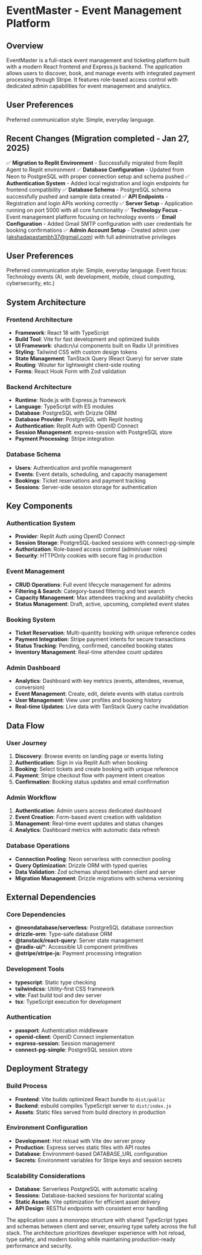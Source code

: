 # EventMaster - Event Management Platform

## Overview

EventMaster is a full-stack event management and ticketing platform built with a modern React frontend and Express.js backend. The application allows users to discover, book, and manage events with integrated payment processing through Stripe. It features role-based access control with dedicated admin capabilities for event management and analytics.

## User Preferences

Preferred communication style: Simple, everyday language.

## Recent Changes (Migration completed - Jan 27, 2025)

✅ **Migration to Replit Environment** - Successfully migrated from Replit Agent to Replit environment
✅ **Database Configuration** - Updated from Neon to PostgreSQL with proper connection setup and schema pushed
✅ **Authentication System** - Added local registration and login endpoints for frontend compatibility
✅ **Database Schema** - PostgreSQL schema successfully pushed and sample data created
✅ **API Endpoints** - Registration and login APIs working correctly
✅ **Server Setup** - Application running on port 5000 with all core functionality
✅ **Technology Focus** - Event management platform focusing on technology events
✅ **Email Configuration** - Added Gmail SMTP configuration with user credentials for booking confirmations
✅ **Admin Account Setup** - Created admin user (akshadapastambh37@gmail.com) with full administrative privileges

## User Preferences

Preferred communication style: Simple, everyday language.
Event focus: Technology events (AI, web development, mobile, cloud computing, cybersecurity, etc.)

## System Architecture

### Frontend Architecture
- **Framework**: React 18 with TypeScript
- **Build Tool**: Vite for fast development and optimized builds
- **UI Framework**: shadcn/ui components built on Radix UI primitives
- **Styling**: Tailwind CSS with custom design tokens
- **State Management**: TanStack Query (React Query) for server state
- **Routing**: Wouter for lightweight client-side routing
- **Forms**: React Hook Form with Zod validation

### Backend Architecture
- **Runtime**: Node.js with Express.js framework
- **Language**: TypeScript with ES modules
- **Database**: PostgreSQL with Drizzle ORM
- **Database Provider**: PostgreSQL with Replit hosting
- **Authentication**: Replit Auth with OpenID Connect
- **Session Management**: express-session with PostgreSQL store
- **Payment Processing**: Stripe integration

### Database Schema
- **Users**: Authentication and profile management
- **Events**: Event details, scheduling, and capacity management
- **Bookings**: Ticket reservations and payment tracking
- **Sessions**: Server-side session storage for authentication

## Key Components

### Authentication System
- **Provider**: Replit Auth using OpenID Connect
- **Session Storage**: PostgreSQL-backed sessions with connect-pg-simple
- **Authorization**: Role-based access control (admin/user roles)
- **Security**: HTTPOnly cookies with secure flag in production

### Event Management
- **CRUD Operations**: Full event lifecycle management for admins
- **Filtering & Search**: Category-based filtering and text search
- **Capacity Management**: Max attendees tracking and availability checks
- **Status Management**: Draft, active, upcoming, completed event states

### Booking System
- **Ticket Reservation**: Multi-quantity booking with unique reference codes
- **Payment Integration**: Stripe payment intents for secure transactions
- **Status Tracking**: Pending, confirmed, cancelled booking states
- **Inventory Management**: Real-time attendee count updates

### Admin Dashboard
- **Analytics**: Dashboard with key metrics (events, attendees, revenue, conversion)
- **Event Management**: Create, edit, delete events with status controls
- **User Management**: View user profiles and booking history
- **Real-time Updates**: Live data with TanStack Query cache invalidation

## Data Flow

### User Journey
1. **Discovery**: Browse events on landing page or events listing
2. **Authentication**: Sign in via Replit Auth when booking
3. **Booking**: Select tickets and create booking with unique reference
4. **Payment**: Stripe checkout flow with payment intent creation
5. **Confirmation**: Booking status updates and email confirmation

### Admin Workflow
1. **Authentication**: Admin users access dedicated dashboard
2. **Event Creation**: Form-based event creation with validation
3. **Management**: Real-time event updates and status changes
4. **Analytics**: Dashboard metrics with automatic data refresh

### Database Operations
- **Connection Pooling**: Neon serverless with connection pooling
- **Query Optimization**: Drizzle ORM with typed queries
- **Data Validation**: Zod schemas shared between client and server
- **Migration Management**: Drizzle migrations with schema versioning

## External Dependencies

### Core Dependencies
- **@neondatabase/serverless**: PostgreSQL database connection
- **drizzle-orm**: Type-safe database ORM
- **@tanstack/react-query**: Server state management
- **@radix-ui/***: Accessible UI component primitives
- **@stripe/stripe-js**: Payment processing integration

### Development Tools
- **typescript**: Static type checking
- **tailwindcss**: Utility-first CSS framework
- **vite**: Fast build tool and dev server
- **tsx**: TypeScript execution for development

### Authentication
- **passport**: Authentication middleware
- **openid-client**: OpenID Connect implementation
- **express-session**: Session management
- **connect-pg-simple**: PostgreSQL session store

## Deployment Strategy

### Build Process
- **Frontend**: Vite builds optimized React bundle to `dist/public`
- **Backend**: esbuild compiles TypeScript server to `dist/index.js`
- **Assets**: Static files served from build directory in production

### Environment Configuration
- **Development**: Hot reload with Vite dev server proxy
- **Production**: Express serves static files with API routes
- **Database**: Environment-based DATABASE_URL configuration
- **Secrets**: Environment variables for Stripe keys and session secrets

### Scalability Considerations
- **Database**: Serverless PostgreSQL with automatic scaling
- **Sessions**: Database-backed sessions for horizontal scaling
- **Static Assets**: Vite optimization for efficient asset delivery
- **API Design**: RESTful endpoints with consistent error handling

The application uses a monorepo structure with shared TypeScript types and schemas between client and server, ensuring type safety across the full stack. The architecture prioritizes developer experience with hot reload, type safety, and modern tooling while maintaining production-ready performance and security.